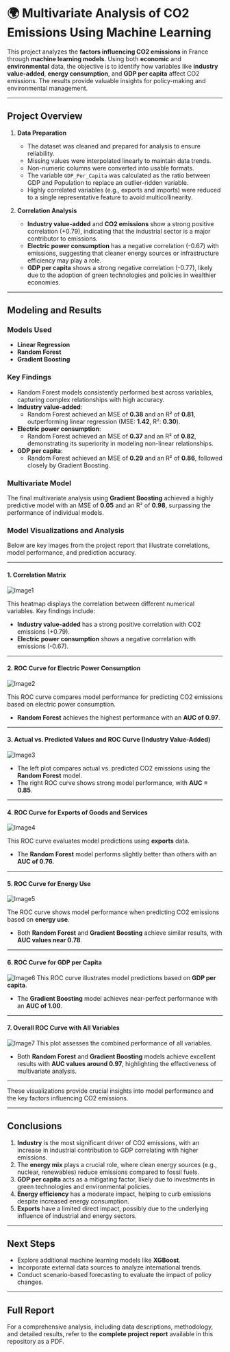 # 🌍 **Multivariate Analysis of CO2 Emissions Using Machine Learning**

This project analyzes the **factors influencing CO2 emissions** in France through **machine learning models**. Using both **economic** and **environmental** data, the objective is to identify how variables like **industry value-added**, **energy consumption**, and **GDP per capita** affect CO2 emissions. The results provide valuable insights for policy-making and environmental management.

---

## **Project Overview**

1. **Data Preparation**  
   - The dataset was cleaned and prepared for analysis to ensure reliability.
   - Missing values were interpolated linearly to maintain data trends.
   - Non-numeric columns were converted into usable formats.
   - The variable `GDP_Per_Capita` was calculated as the ratio between GDP and Population to replace an outlier-ridden variable.
   - Highly correlated variables (e.g., exports and imports) were reduced to a single representative feature to avoid multicollinearity.

2. **Correlation Analysis**  
   - **Industry value-added** and **CO2 emissions** show a strong positive correlation (+0.79), indicating that the industrial sector is a major contributor to emissions.
   - **Electric power consumption** has a negative correlation (-0.67) with emissions, suggesting that cleaner energy sources or infrastructure efficiency may play a role.
   - **GDP per capita** shows a strong negative correlation (-0.77), likely due to the adoption of green technologies and policies in wealthier economies.

---

## **Modeling and Results**

### **Models Used**
- **Linear Regression**  
- **Random Forest**  
- **Gradient Boosting**

### **Key Findings**
- Random Forest models consistently performed best across variables, capturing complex relationships with high accuracy.
- **Industry value-added**:  
  - Random Forest achieved an MSE of **0.38** and an R² of **0.81**, outperforming linear regression (MSE: **1.42**, R²: **0.30**).
- **Electric power consumption**:  
  - Random Forest achieved an MSE of **0.37** and an R² of **0.82**, demonstrating its superiority in modeling non-linear relationships.
- **GDP per capita**:  
  - Random Forest achieved an MSE of **0.29** and an R² of **0.86**, followed closely by Gradient Boosting.

### **Multivariate Model**  
The final multivariate analysis using **Gradient Boosting** achieved a highly predictive model with an MSE of **0.05** and an R² of **0.98**, surpassing the performance of individual models.
### **Model Visualizations and Analysis**

Below are key images from the project report that illustrate correlations, model performance, and prediction accuracy.

---

#### **1. Correlation Matrix**
![Image1](Image/Image1.png)

This heatmap displays the correlation between different numerical variables. Key findings include:
- **Industry value-added** has a strong positive correlation with CO2 emissions (+0.79).
- **Electric power consumption** shows a negative correlation with emissions (-0.67).

---

#### **2. ROC Curve for Electric Power Consumption**

![Image2](Image/Image2.png)

This ROC curve compares model performance for predicting CO2 emissions based on electric power consumption.  
- **Random Forest** achieves the highest performance with an **AUC of 0.97**.

---

#### **3. Actual vs. Predicted Values and ROC Curve (Industry Value-Added)**
![Image3](Image/Image3.png)

- The left plot compares actual vs. predicted CO2 emissions using the **Random Forest** model.  
- The right ROC curve shows strong model performance, with **AUC = 0.85**.

---

#### **4. ROC Curve for Exports of Goods and Services**
![Image4](Image/Image4.png)

This ROC curve evaluates model predictions using **exports** data.  
- The **Random Forest** model performs slightly better than others with an **AUC of 0.76**.

---

#### **5. ROC Curve for Energy Use**
![Image5](Image/Image5.png)

The ROC curve shows model performance when predicting CO2 emissions based on **energy use**.  
- Both **Random Forest** and **Gradient Boosting** achieve similar results, with **AUC values near 0.78**.

---

#### **6. ROC Curve for GDP per Capita**
![Image6](Image/Image6.png)
This ROC curve illustrates model predictions based on **GDP per capita**.  
- The **Gradient Boosting** model achieves near-perfect performance with an **AUC of 1.00**.

---

#### **7. Overall ROC Curve with All Variables**
![Image7](Image/Image7.png)
This plot assesses the combined performance of all variables.  
- Both **Random Forest** and **Gradient Boosting** models achieve excellent results with **AUC values around 0.97**, highlighting the effectiveness of multivariate analysis.

---

These visualizations provide crucial insights into model performance and the key factors influencing CO2 emissions.






---

## **Conclusions**

1. **Industry** is the most significant driver of CO2 emissions, with an increase in industrial contribution to GDP correlating with higher emissions.
2. The **energy mix** plays a crucial role, where clean energy sources (e.g., nuclear, renewables) reduce emissions compared to fossil fuels.
3. **GDP per capita** acts as a mitigating factor, likely due to investments in green technologies and environmental policies.
4. **Energy efficiency** has a moderate impact, helping to curb emissions despite increased energy consumption.
5. **Exports** have a limited direct impact, possibly due to the underlying influence of industrial and energy sectors.

---

## **Next Steps**
- Explore additional machine learning models like **XGBoost**.
- Incorporate external data sources to analyze international trends.
- Conduct scenario-based forecasting to evaluate the impact of policy changes.

---

## **Full Report**

For a comprehensive analysis, including data descriptions, methodology, and detailed results, refer to the **complete project report** available in this repository as a PDF.
